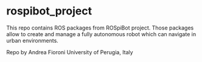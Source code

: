# rospibot_project

This repo contains ROS packages from ROSpiBot project.
Those packages allow to create and manage a fully autonomous robot which can navigate in urban environments.

Repo by Andrea Fioroni
University of Perugia, Italy
